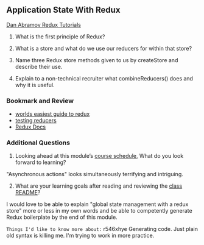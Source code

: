 ## Application State With Redux

[Dan Abramov Redux Tutorials](https://egghead.io/courses/getting-started-with-redux)

1. What is the first principle of Redux?

2. What is a store and what do we use our reducers for within that store?

3. Name three Redux store methods given to us by createStore and describe their use.

4. Explain to a non-technical recruiter what combineReducers() does and why it is useful.

### Bookmark and Review

* [worlds easiest guide to redux](https://medium.freecodecamp.org/understanding-redux-the-worlds-easiest-guide-to-beginning-redux-c695f45546f6)
* [testing reducers](https://medium.com/@netxm/testing-redux-reducers-with-jest-6653abbfe3e1)
* [Redux Docs](https://redux.js.org/)


### Additional Questions

1. Looking ahead at this module’s [course schedule](https://codefellows.github.io/code-401-javascript-guide/curriculum/#module-8), What do you look forward to learning?

 "Asynchronous actions" looks simultaneously terrifying and intriguing.

2. What are your learning goals after reading and reviewing the [class README](https://codefellows.github.io/code-401-javascript-guide/curriculum/class-36/)?

I would love to be able to explain "global state management with a redux store" more or less in my own words and be able to competently generate Redux boilerplate by the end of this module.

`Things I'd like to know more about:`
r546xhye
Generating code. Just plain old syntax is killing me. I'm trying to work in more practice.